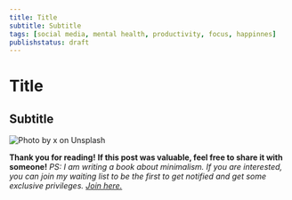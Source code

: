 ```yaml
---
title: Title
subtitle: Subtitle
tags: [social media, mental health, productivity, focus, happinnes]
publishstatus: draft
---
```

# Title
## Subtitle

![Photo by x on [Unsplash](https://www.unsplash.com/photos/) ](path) 

**Thank you for reading!** **If this post was valuable, feel free to share it with someone!**
*PS: I am writing a book about minimalism. If you are interested, you can join my waiting list to be the first to get notified and get some exclusive privileges. [Join here.](https://book.milh.tech)*

